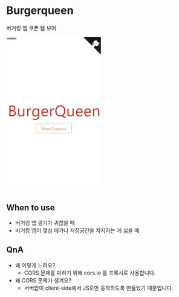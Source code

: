 # Burgerqueen

버거킹 앱 쿠폰 웹 뷰어

<img src='./preview.gif' alt='preview' width=250/>

## When to use

- 버거킹 앱 깔기가 귀찮을 때
- 버거킹 앱이 몇십 메가나 저장공간을 차지하는 게 싫을 때

## QnA

- 왜 이렇게 느려요?
  - CORS 문제를 피하기 위해 cors.io 를 프록시로 사용합니다.
- 왜 CORS 문제가 생겨요?
  - 서버없이 client-side에서 JS로만 동작하도록 만들었기 때문입니다.
